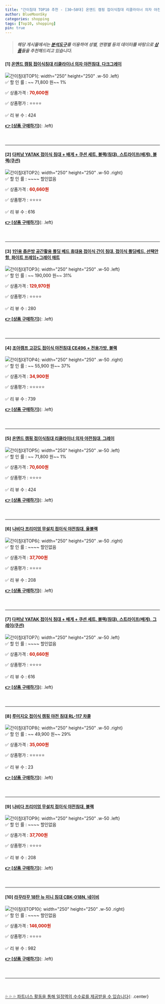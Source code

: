 ```yaml
---
title: "간이침대 TOP10 추천 - [30~50대] 온앤드 캠핑 접이식침대 리클라이너 의자 야전침대, 다크그레이"
author: BlueMoonSky
categories: shopping
tags: [Top10, shopping]
pin: true
---
```


> ##### 해당 게시물에서는 [**분석도구**](https://itemscout.io/)를 이용하여 **성별**, **연령별** 등의 데이터를 바탕으로 [**상품**](https://link.coupang.com/a/baae76)들을 추천해드리고 있습니다.

#### [1] [온앤드 캠핑 접이식침대 리클라이너 의자 야전침대, 다크그레이](https://link.coupang.com/re/AFFSDP?lptag=AF5964186&subid=bluemoonsky6999&pageKey=7148001322&traceid=V0-153&itemId=18355704215&vendorItemId=85350190049)
![간이침대TOP1](https://thumbnail8.coupangcdn.com/thumbnails/remote/230x230ex/image/vendor_inventory/22f6/9e7f651b4c3094b111682c99e58483fd763d6d931e85d8f062b9f56d2aa1.jpg){: width="250" height="250" .w-50 .left}
<br>
✅ 할 인 률 : ~~ 71,800  원~~ 1%

✅ 상품가격 : <span style="color:#cb1400"> **70,600원** </span>

✅ 상품평가 : ⭐⭐⭐⭐

✅ 리 뷰 수 : 424

[**👉  [상품 구매하기]**](https://link.coupang.com/re/AFFSDP?lptag=AF5964186&subid=bluemoonsky6999&pageKey=7148001322&traceid=V0-153&itemId=18355704215&vendorItemId=85350190049){: .left}
<br>
<br>
<br>

***

#### [2] [다퍼남 YATAK 접이식 침대 + 배게 + 쿠션 세트, 블랙(침대), 스트라이프(배게), 블랙(쿠션)](https://link.coupang.com/re/AFFSDP?lptag=AF5964186&subid=bluemoonsky6999&pageKey=6937075809&traceid=V0-153&itemId=16808345799&vendorItemId=83988688463)
![간이침대TOP2](https://thumbnail7.coupangcdn.com/thumbnails/remote/230x230ex/image/retail/images/2022/11/21/17/4/81207992-8b38-4c47-874e-bf6755982b67.jpg){: width="250" height="250" .w-50 .right}
<br>
✅ 할 인 률 : ~~~~ 할인없음

✅ 상품가격 : <span style="color:#cb1400"> **60,660원** </span>

✅ 상품평가 : ⭐⭐⭐⭐

✅ 리 뷰 수 : 616

[**👉  [상품 구매하기]**](https://link.coupang.com/re/AFFSDP?lptag=AF5964186&subid=bluemoonsky6999&pageKey=6937075809&traceid=V0-153&itemId=16808345799&vendorItemId=83988688463){: .left}
<br>
<br>
<br>

***

#### [3] [1인용 좁은방 공간활용 폴딩 베드 휴대용 접이식 간이 침대, 접이식 폴딩베드, 선택안함, 화이트 프레임+그레이 매트](https://link.coupang.com/re/AFFSDP?lptag=AF5964186&subid=bluemoonsky6999&pageKey=6713284041&traceid=V0-153&itemId=15592881031&vendorItemId=86635326078)
![간이침대TOP3](https://thumbnail6.coupangcdn.com/thumbnails/remote/230x230ex/image/vendor_inventory/379e/b700eaff5698f73c7bf0150806e821aef01db8bfcc8f6910264d80b3a25e.jpg){: width="250" height="250" .w-50 .left}
<br>
✅ 할 인 률 : ~~ 190,000  원~~ 31%

✅ 상품가격 : <span style="color:#cb1400"> **129,970원** </span>

✅ 상품평가 : ⭐⭐⭐⭐

✅ 리 뷰 수 : 280

[**👉  [상품 구매하기]**](https://link.coupang.com/re/AFFSDP?lptag=AF5964186&subid=bluemoonsky6999&pageKey=6713284041&traceid=V0-153&itemId=15592881031&vendorItemId=86635326078){: .left}
<br>
<br>
<br>

***

#### [4] [조아캠프 고강도 접이식 야전침대 CE496 + 전용가방, 블랙](https://link.coupang.com/re/AFFSDP?lptag=AF5964186&subid=bluemoonsky6999&pageKey=63992161&traceid=V0-153&itemId=217304248&vendorItemId=71191419582)
![간이침대TOP4](https://thumbnail8.coupangcdn.com/thumbnails/remote/230x230ex/image/retail/images/2020/07/23/18/4/5078afe6-4ba2-42b3-87b3-a36039ae7572.jpg){: width="250" height="250" .w-50 .right}
<br>
✅ 할 인 률 : ~~ 55,900  원~~ 37%

✅ 상품가격 : <span style="color:#cb1400"> **34,900원** </span>

✅ 상품평가 : ⭐⭐⭐⭐⭐

✅ 리 뷰 수 : 739

[**👉  [상품 구매하기]**](https://link.coupang.com/re/AFFSDP?lptag=AF5964186&subid=bluemoonsky6999&pageKey=63992161&traceid=V0-153&itemId=217304248&vendorItemId=71191419582){: .left}
<br>
<br>
<br>

***

#### [5] [온앤드 캠핑 접이식침대 리클라이너 의자 야전침대, 그레이](https://link.coupang.com/re/AFFSDP?lptag=AF5964186&subid=bluemoonsky6999&pageKey=7148001322&traceid=V0-153&itemId=17964513345&vendorItemId=85125947769)
![간이침대TOP5](https://thumbnail9.coupangcdn.com/thumbnails/remote/230x230ex/image/vendor_inventory/e496/30323eb31e69634eea625ff6527f12e6ee4bee08551eae70ca23e9dfe4c0.jpg){: width="250" height="250" .w-50 .left}
<br>
✅ 할 인 률 : ~~ 71,800  원~~ 1%

✅ 상품가격 : <span style="color:#cb1400"> **70,600원** </span>

✅ 상품평가 : ⭐⭐⭐⭐

✅ 리 뷰 수 : 424

[**👉  [상품 구매하기]**](https://link.coupang.com/re/AFFSDP?lptag=AF5964186&subid=bluemoonsky6999&pageKey=7148001322&traceid=V0-153&itemId=17964513345&vendorItemId=85125947769){: .left}
<br>
<br>
<br>

***

#### [6] [나비다 프리미엄 무설치 접이식 야전침대, 올블랙](https://link.coupang.com/re/AFFSDP?lptag=AF5964186&subid=bluemoonsky6999&pageKey=7515471943&traceid=V0-153&itemId=17044414330&vendorItemId=84219181898)
![간이침대TOP6](https://thumbnail9.coupangcdn.com/thumbnails/remote/230x230ex/image/retail/images/8684158667628993-fa5d953f-34fa-42a1-99ad-31829807cb27.png){: width="250" height="250" .w-50 .right}
<br>
✅ 할 인 률 : ~~~~ 할인없음

✅ 상품가격 : <span style="color:#cb1400"> **37,700원** </span>

✅ 상품평가 : ⭐⭐⭐⭐

✅ 리 뷰 수 : 208

[**👉  [상품 구매하기]**](https://link.coupang.com/re/AFFSDP?lptag=AF5964186&subid=bluemoonsky6999&pageKey=7515471943&traceid=V0-153&itemId=17044414330&vendorItemId=84219181898){: .left}
<br>
<br>
<br>

***

#### [7] [다퍼남 YATAK 접이식 침대 + 배게 + 쿠션 세트, 블랙(침대), 스트라이프(배게), 그레이(쿠션)](https://link.coupang.com/re/AFFSDP?lptag=AF5964186&subid=bluemoonsky6999&pageKey=6937075809&traceid=V0-153&itemId=16808345795&vendorItemId=83988688439)
![간이침대TOP7](https://thumbnail8.coupangcdn.com/thumbnails/remote/230x230ex/image/retail/images/2022/11/21/17/3/ba158e16-f790-41f7-b196-0b3cba6b95fe.jpg){: width="250" height="250" .w-50 .left}
<br>
✅ 할 인 률 : ~~~~ 할인없음

✅ 상품가격 : <span style="color:#cb1400"> **60,660원** </span>

✅ 상품평가 : ⭐⭐⭐⭐

✅ 리 뷰 수 : 616

[**👉  [상품 구매하기]**](https://link.coupang.com/re/AFFSDP?lptag=AF5964186&subid=bluemoonsky6999&pageKey=6937075809&traceid=V0-153&itemId=16808345795&vendorItemId=83988688439){: .left}
<br>
<br>
<br>

***

#### [8] [루미지오 접이식 캠핑 야전 침대 RL-117 차콜](https://link.coupang.com/re/AFFSDP?lptag=AF5964186&subid=bluemoonsky6999&pageKey=7548549938&traceid=V0-153&itemId=19860114767&vendorItemId=86953206547)
![간이침대TOP8](https://thumbnail6.coupangcdn.com/thumbnails/remote/230x230ex/image/vendor_inventory/c9fa/5cc15834a2132dae6bd8bb07ccdaf4f75c8517dbb3f00142a293119500f5.jpg){: width="250" height="250" .w-50 .right}
<br>
✅ 할 인 률 : ~~ 49,900  원~~ 29%

✅ 상품가격 : <span style="color:#cb1400"> **35,000원** </span>

✅ 상품평가 : ⭐⭐⭐⭐⭐

✅ 리 뷰 수 : 23

[**👉  [상품 구매하기]**](https://link.coupang.com/re/AFFSDP?lptag=AF5964186&subid=bluemoonsky6999&pageKey=7548549938&traceid=V0-153&itemId=19860114767&vendorItemId=86953206547){: .left}
<br>
<br>
<br>

***

#### [9] [나비다 프리미엄 무설치 접이식 야전침대, 블랙](https://link.coupang.com/re/AFFSDP?lptag=AF5964186&subid=bluemoonsky6999&pageKey=7515471943&traceid=V0-153&itemId=17044414335&vendorItemId=84219181928)
![간이침대TOP9](https://thumbnail8.coupangcdn.com/thumbnails/remote/230x230ex/image/retail/images/7730810382990256-f3d843c3-cba0-460e-b236-f1b48df4f2c3.png){: width="250" height="250" .w-50 .left}
<br>
✅ 할 인 률 : ~~~~ 할인없음

✅ 상품가격 : <span style="color:#cb1400"> **37,700원** </span>

✅ 상품평가 : ⭐⭐⭐⭐

✅ 리 뷰 수 : 208

[**👉  [상품 구매하기]**](https://link.coupang.com/re/AFFSDP?lptag=AF5964186&subid=bluemoonsky6999&pageKey=7515471943&traceid=V0-153&itemId=17044414335&vendorItemId=84219181928){: .left}
<br>
<br>
<br>

***

#### [10] [라꾸라꾸 18탄 뉴 미니 침대 CBK-018N, 네이비](https://link.coupang.com/re/AFFSDP?lptag=AF5964186&subid=bluemoonsky6999&pageKey=295552610&traceid=V0-153&itemId=931969545&vendorItemId=5493482522)
![간이침대TOP10](https://thumbnail8.coupangcdn.com/thumbnails/remote/230x230ex/image/retail/images/2019/10/21/15/4/89fd5d32-7c44-434e-b9b0-53f40d6438d8.jpg){: width="250" height="250" .w-50 .right}
<br>
✅ 할 인 률 : ~~~~ 할인없음

✅ 상품가격 : <span style="color:#cb1400"> **146,000원** </span>

✅ 상품평가 : ⭐⭐⭐⭐

✅ 리 뷰 수 : 982

[**👉  [상품 구매하기]**](https://link.coupang.com/re/AFFSDP?lptag=AF5964186&subid=bluemoonsky6999&pageKey=295552610&traceid=V0-153&itemId=931969545&vendorItemId=5493482522){: .left}
<br>
<br>
<br>

***
<br><br>[💦 💦 💦 파트너스 활동을 통해 일정액의 수수료를 제공받을 수 있습니다](https://link.coupang.com/a/baae76){: .center}